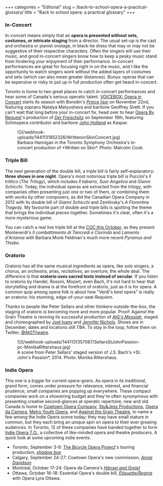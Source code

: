 +++
categories = "Editorial"
slug = /back-to-school-opera-a-practical-glossary/
title = "Back to school opera: a practical glossary"
+++

### In-Concert

In-concert means simply that an **opera is presented without sets, costumes, or intricate staging** from a director. The usual set-up is the cast and orchestra or pianist onstage, in black-tie dress that may or may not be suggestive of their respective characters. Often the singers will use their music, and good in-concert singers know how to keep a pesky music stand from hindering your enjoyment of their performance. In-concert performances are great for focusing right in on the music, and I like the opportunity to watch singers work without the added layers of costumes and sets (which can also mean greater distances). Bonus: operas that can be expensive or risky to put up in full production often get heard in-concert.

Toronto is home to two great places to catch in-concert performances and hear some of Canada's serious operatic talent. [VOICEBOX: Opera in Concert](/scene/companies/voicebox-opera-in-concert/) starts its season with Borodin's [*Prince Igor*](http://www.operainconcert.com/PrinceIgor_syn.html) on November 22nd, featuring soprano Natalya Matyusheva and baritone Geoffrey Sirett. If you can't wait that long before your in-concert fix, head over to hear [Opera By Request](/scene/companies/opera-by-request/)'s production of [*Der Freischütz*](http://operabyrequest.ca/wordpress/) on September 18th, featuring Schmopera contributor and baritone [John Holland](http://www.schmopera.com/don-giovanni-at-the-estates-theatre/) as Kaspar.

<figure data-type="image">
![](/webhook-uploads/1441131852326/WrittenonSkinConcert.jpg)
<figcaption>Barbara Hannigan in the Toronto Symphony Orchestra's in-concert production of *Written on Skin*. Photo: Malcolm Cook.</figcaption>
</figure>

### Triple Bill

The next generation of the double bill, a triple bill is fairly self-explanatory: **three shows in one night**. Opera's most notorious triple bill is Puccini's *Il trittico* (*The Trilogy*), which includes *Il tabarro*, *Suor Angelica* and *Gianni Schicchi*. Today, the individual operas are extracted from the trilogy, with companies often presenting just one or two of them, or combining them with works by other composers, as did the Canadian Opera Company in 2012 with its double bill of *Gianni Schicchi* and Zemlinsky's *A Florentine Tragedy*. My favourite part of double and triple bills is spotting the theme that brings the individual pieces together. Sometimes it's clear, often it's a more mysterious game.

You can catch a real live triple bill at the [COC this October](http://www.coc.ca/PerformancesAndTickets/1516Season/PyramusandThisbe.aspx), as they present Monteverdi's *Il combattimento di Tancredi e Clorinda* and *Lamento d'Arianna* with Barbara Monk Feldman's much more recent *Pyramus and Thisbe*.

### Oratorio

Oratorio has all the same musical ingredients as opera, like solo singers, a chorus, an orchestra, arias, *recitatives*, an overture, the whole deal. The difference is that **oratorio uses sacred texts instead of secular**. If you listen to oratorio by Handel, Rossini, Mozart, even Bach, it's not hard to hear that storytelling and drama is at the forefront of oratorio, just as it is for opera. A common quip among opera folk is about how "Verdi's best opera" is really an oratorio: his stunning, edge-of-your-seat *Requiem*.

Thanks to people like Peter Sellars and other thinkers-outside-the-box, the staging of oratorio is becoming more and more popular. Proof: Against the Grain Theatre is reviving its successful production of [*AtG's Messiah*](http://againstthegraintheatre.com/shows/atgmessiah), staged and choreographed by [Joel Ivany](/scene/people/joel-ivany/) and [Jennifer Nichols](https://twitter.com/JennEMethod). Shows are in December, dates and locations still TBA. To stay in the loop, follow them on Twitter, [@AtGTheatre](https://twitter.com/AtGtheatre).

<figure data-type="image">
![](/webhook-uploads/1441131357087/SellarsStJohnPassion-pc-MonikaRittershaus.jpg)
<figcaption>A scene from Peter Sellars' staged version of J.S. Bach's *St. John's Passion*, 2014. Photo: Monika Rittershaus.</figcaption>
</figure>

### Indie Opera

This one is a biggie for current opera-goers. As opera in its traditional, grand form, comes under pressure for relevance, interest, and financial prudence, small companies are popping up everywhere. These compact companies work on a shoestring budget and they're often synonymous with presenting creative second-glances at operatic repertoire, new and old. Canada is home to [Cowtown Opera Company](/scene/companies/cowtown-opera-company/), [Stu&Jess Productions](/scene/companies/stujess-productions/), [Opera da Camera](/scene/companies/opera-da-camera/), [Metro Youth Opera](/scene/companies/metro-youth-opera/), and [Against the Grain Theatre](/scene/companies/against-the-grain-theatre/), to name a few among the Indie Opera scene today; they may have small stature in common, but they each bring an unique spin on opera to their ever growing audiences. In Toronto, 12 of these companies have banded together to form [Indie Opera T.O.](/scene/companies/indie-opera-to/), a collective of like-minded opera and theatre producers. A quick look at some upcoming indie events:

- Toronto, September 3-6: [The Bicycle Opera Project](/scene/companies/the-bicycle-opera-project/)'s touring production, [*shadow box*](http://bicycleopera.com/tickets-ontario/)
- Calgary, September 24-27: Cowtown Opera's new commission, [*Annie Davidson*](http://www.eventbrite.ca/e/annie-davidson-tickets-17974222383)
- Montréal, October 17-24: Opera da Camera's [*Hänsel and Gretel*](http://www.operadacamera.ca/2015-16/hansel-und-gretel)
- Ottawa, October 16-18: Essential Opera's double bill, [*Etiquette/Regina*](https://operalyra.ca/etiquette-regina/) with Opera Lyra Ottawa.
